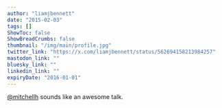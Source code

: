 ```yaml
---
author: "liamjbennett"
date: "2015-02-03"
tags: []
ShowToc: false
ShowBreadCrumbs: false
thumbnail: "/img/main/profile.jpg"
twitter_link: "https://x.com/liamjbennett/status/562694158213984257"
mastodon_link: ""
bluesky_link: ""
linkedin_link: ""
expiryDate: "2016-01-01"
---
```


[@mitchellh](https://x.com/mitchellh) sounds like an awesome talk.

